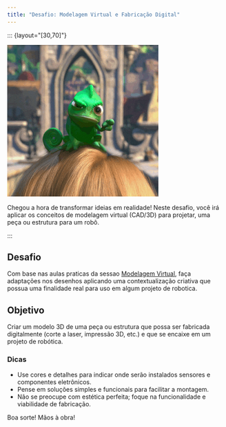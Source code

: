 ```yaml
---
title: "Desafio: Modelagem Virtual e Fabricação Digital"
---
```


::: {layout="[30,70]"}

![](../images/pascal.gif)

Chegou a hora de transformar ideias em realidade! Neste desafio, você irá aplicar os conceitos de modelagem virtual (CAD/3D) para projetar, uma peça ou estrutura para um robô.

:::

## Desafio

Com base nas aulas praticas da sessao [Modelagem Virtual](./Aula%2014.qmd), faça adaptações nos desenhos aplicando uma contextualização criativa que possua uma finalidade real para uso em algum projeto de robotica.

## Objetivo
Criar um modelo 3D de uma peça ou estrutura que possa ser fabricada digitalmente (corte a laser, impressão 3D, etc.) e que se encaixe em um projeto de robótica.

### Dicas

- Use cores e detalhes para indicar onde serão instalados sensores e componentes eletrônicos.
- Pense em soluções simples e funcionais para facilitar a montagem.
- Não se preocupe com estética perfeita; foque na funcionalidade e viabilidade de fabricação.


Boa sorte! Mãos à obra!
